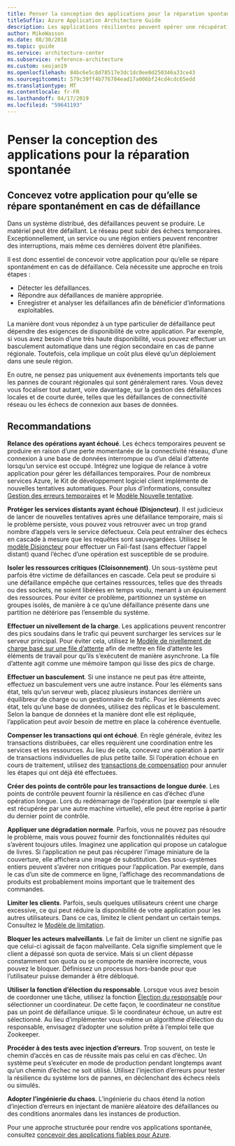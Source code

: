 ```yaml
---
title: Penser la conception des applications pour la réparation spontanée
titleSuffix: Azure Application Architecture Guide
description: Les applications résilientes peuvent opérer une récupération après un échec sans intervention manuelle.
author: MikeWasson
ms.date: 08/30/2018
ms.topic: guide
ms.service: architecture-center
ms.subservice: reference-architecture
ms.custom: seojan19
ms.openlocfilehash: 84bc6e5c8d78517e3dc1dc0ee8d250346a33ce43
ms.sourcegitcommit: 579c39ff4b776704ead17a006bf24cd4cdc65edd
ms.translationtype: MT
ms.contentlocale: fr-FR
ms.lasthandoff: 04/17/2019
ms.locfileid: "59641193"
---
```

# <a name="design-for-self-healing"></a>Penser la conception des applications pour la réparation spontanée

## <a name="design-your-application-to-be-self-healing-when-failures-occur"></a>Concevez votre application pour qu’elle se répare spontanément en cas de défaillance

Dans un système distribué, des défaillances peuvent se produire. Le matériel peut être défaillant. Le réseau peut subir des échecs temporaires. Exceptionnellement, un service ou une région entiers peuvent rencontrer des interruptions, mais même ces dernières doivent être planifiées.

Il est donc essentiel de concevoir votre application pour qu’elle se répare spontanément en cas de défaillance. Cela nécessite une approche en trois étapes :

- Détecter les défaillances.
- Répondre aux défaillances de manière appropriée.
- Enregistrer et analyser les défaillances afin de bénéficier d’informations exploitables.

La manière dont vous répondez à un type particulier de défaillance peut dépendre des exigences de disponibilité de votre application. Par exemple, si vous avez besoin d’une très haute disponibilité, vous pouvez effectuer un basculement automatique dans une région secondaire en cas de panne régionale. Toutefois, cela implique un coût plus élevé qu’un déploiement dans une seule région.

En outre, ne pensez pas uniquement aux événements importants tels que les pannes de courant régionales qui sont généralement rares. Vous devez vous focaliser tout autant, voire davantage, sur la gestion des défaillances locales et de courte durée, telles que les défaillances de connectivité réseau ou les échecs de connexion aux bases de données.

## <a name="recommendations"></a>Recommandations

**Relance des opérations ayant échoué**. Les échecs temporaires peuvent se produire en raison d’une perte momentanée de la connectivité réseau, d’une connexion à une base de données interrompue ou d’un délai d’attente lorsqu’un service est occupé. Intégrez une logique de relance à votre application pour gérer les défaillances temporaires. Pour de nombreux services Azure, le Kit de développement logiciel client implémente de nouvelles tentatives automatiques. Pour plus d’informations, consultez [Gestion des erreurs temporaires][transient-fault-handling] et le [Modèle Nouvelle tentative][retry].

**Protéger les services distants ayant échoué (Disjoncteur)**. Il est judicieux de lancer de nouvelles tentatives après une défaillance temporaire, mais si le problème persiste, vous pouvez vous retrouver avec un trop grand nombre d’appels vers le service défectueux. Cela peut entraîner des échecs en cascade à mesure que les requêtes sont sauvegardées. Utilisez le [modèle Disjoncteur][circuit-breaker] pour effectuer un Fail-fast (sans effectuer l’appel distant) quand l’échec d’une opération est susceptible de se produire.

**Isoler les ressources critiques (Cloisonnement)**. Un sous-système peut parfois être victime de défaillances en cascade. Cela peut se produire si une défaillance empêche que certaines ressources, telles que des threads ou des sockets, ne soient libérées en temps voulu, menant à un épuisement des ressources. Pour éviter ce problème, partitionnez un système en groupes isolés, de manière à ce qu’une défaillance présente dans une partition ne détériore pas l’ensemble du système.

**Effectuer un nivellement de la charge**. Les applications peuvent rencontrer des pics soudains dans le trafic qui peuvent surcharger les services sur le serveur principal. Pour éviter cela, utilisez le [Modèle de nivellement de charge basé sur une file d’attente][load-level] afin de mettre en file d’attente les éléments de travail pour qu’ils s’exécutent de manière asynchrone. La file d’attente agit comme une mémoire tampon qui lisse des pics de charge.

**Effectuer un basculement**. Si une instance ne peut pas être atteinte, effectuez un basculement vers une autre instance. Pour les éléments sans état, tels qu’un serveur web, placez plusieurs instances derrière un équilibreur de charge ou un gestionnaire de trafic. Pour les éléments avec état, tels qu’une base de données, utilisez des réplicas et le basculement. Selon la banque de données et la manière dont elle est répliquée, l’application peut avoir besoin de mettre en place la cohérence éventuelle.

**Compenser les transactions qui ont échoué**. En règle générale, évitez les transactions distribuées, car elles requièrent une coordination entre les services et les ressources. Au lieu de cela, concevez une opération à partir de transactions individuelles de plus petite taille. Si l’opération échoue en cours de traitement, utilisez des [transactions de compensation][compensating-transactions] pour annuler les étapes qui ont déjà été effectuées.

**Créer des points de contrôle pour les transactions de longue durée**. Les points de contrôle peuvent fournir la résilience en cas d’échec d’une opération longue. Lors du redémarrage de l’opération (par exemple si elle est récupérée par une autre machine virtuelle), elle peut être reprise à partir du dernier point de contrôle.

**Appliquer une dégradation normale**. Parfois, vous ne pouvez pas résoudre le problème, mais vous pouvez fournir des fonctionnalités réduites qui s’avèrent toujours utiles. Imaginez une application qui propose un catalogue de livres. Si l’application ne peut pas récupérer l’image miniature de la couverture, elle affichera une image de substitution. Des sous-systèmes entiers peuvent s’avérer non critiques pour l’application. Par exemple, dans le cas d’un site de commerce en ligne, l’affichage des recommandations de produits est probablement moins important que le traitement des commandes.

**Limiter les clients**. Parfois, seuls quelques utilisateurs créent une charge excessive, ce qui peut réduire la disponibilité de votre application pour les autres utilisateurs. Dans ce cas, limitez le client pendant un certain temps. Consultez le [Modèle de limitation][throttle].

**Bloquer les acteurs malveillants**. Le fait de limiter un client ne signifie pas que celui-ci agissait de façon malveillante. Cela signifie simplement que le client a dépassé son quota de service. Mais si un client dépasse constamment son quota ou se comporte de manière incorrecte, vous pouvez le bloquer. Définissez un processus hors-bande pour que l’utilisateur puisse demander à être débloqué.

**Utiliser la fonction d’élection du responsable**. Lorsque vous avez besoin de coordonner une tâche, utilisez la fonction [Élection du responsable][leader-election] pour sélectionner un coordinateur. De cette façon, le coordinateur ne constitue pas un point de défaillance unique. Si le coordinateur échoue, un autre est sélectionné. Au lieu d’implémenter vous-même un algorithme d’élection du responsable, envisagez d’adopter une solution prête à l’emploi telle que Zookeeper.

**Procéder à des tests avec injection d’erreurs**. Trop souvent, on teste le chemin d’accès en cas de réussite mais pas celui en cas d’échec. Un système peut s’exécuter en mode de production pendant longtemps avant qu’un chemin d’échec ne soit utilisé. Utilisez l’injection d’erreurs pour tester la résilience du système lors de pannes, en déclenchant des échecs réels ou simulés.

**Adopter l’ingénierie du chaos**. L’ingénierie du chaos étend la notion d’injection d’erreurs en injectant de manière aléatoire des défaillances ou des conditions anormales dans les instances de production.

Pour une approche structurée pour rendre vos applications spontanée, consultez [concevoir des applications fiables pour Azure][resiliency-overview].

<!-- links -->

[circuit-breaker]: ../../patterns/circuit-breaker.md
[compensating-transactions]: ../../patterns/compensating-transaction.md
[leader-election]: ../../patterns/leader-election.md
[load-level]: ../../patterns/queue-based-load-leveling.md
[resiliency-overview]: ../../reliability/index.md
[retry]: ../../patterns/retry.md
[throttle]: ../../patterns/throttling.md
[transient-fault-handling]: ../../best-practices/transient-faults.md
